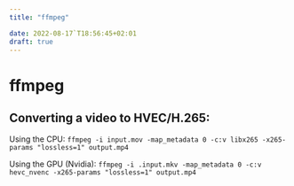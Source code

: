 ```yaml
---
title: "ffmpeg"

date: 2022-08-17`T18:56:45+02:01
draft: true
---
```

# ffmpeg 

## Converting a video to HVEC/H.265:
Using the CPU:
`ffmpeg -i input.mov -map_metadata 0 -c:v libx265 -x265-params "lossless=1" output.mp4`

Using the GPU (Nvidia):
 `ffmpeg -i .input.mkv -map_metadata 0 -c:v hevc_nvenc -x265-params "lossless=1" output.mp4`
